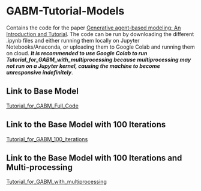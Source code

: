 # GABM-Tutorial-Models
Contains the code for the paper [Generative agent-based modeling: An Introduction and Tutorial](https://arxiv.org/abs/2309.11456).
The code can be run by downloading the different .ipynb files and either running them locally on Jupyter Notebooks/Anaconda, or uploading them to Google Colab and running them on cloud.
***It is recommended to use Google Colab to run Tutorial_for_GABM_with_multiprocessing because multiprocessing may not run on a Jupyter kernel, causing the machine to become unresponsive indefinitely***.

## Link to Base Model

[Tutorial_for_GABM_Full_Code](./Tutorial_for_GABM_Full_Code.ipynb)

## Link to the Base Model with 100 Iterations

[Tutorial_for_GABM_100_iterations](./Tutorial_for_GABM_100_iterations.ipynb)

## Link to the Base Model with 100 Iterations and Multi-processing

[Tutorial_for_GABM_with_multiprocessing](./Tutorial_for_GABM_with_multiprocessing.ipynb)
